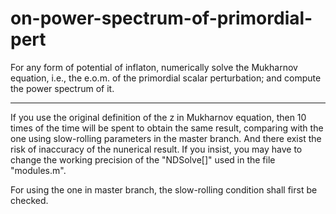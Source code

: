 on-power-spectrum-of-primordial-pert
===========================================================================

For any form of potential of inflaton, numerically solve the Mukharnov equation, i.e.,  the e.o.m. of the primordial scalar perturbation; and compute the power spectrum of it.


---

If you use the original definition of the z in Mukharnov equation, then 10 times of the time will be spent to obtain the same result, comparing with the one using slow-rolling parameters in the master branch. And there exist the risk of inaccuracy of the nunerical result. If you insist, you may have to change the working precision of the "NDSolve[]" used in the file "modules.m".

For using the one in master branch, the slow-rolling condition shall first be checked.
